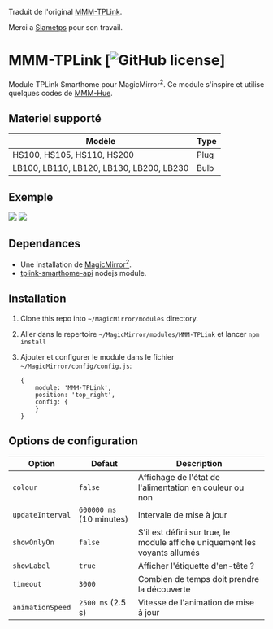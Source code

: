 Traduit de l'original [MMM-TPLink](https://github.com/slametps/MMM-TPLink).

Merci a [Slametps](https://github.com/slametps) pour son travail.

# MMM-TPLink [![GitHub license](https://img.shields.io/badge/license-MIT-blue.svg?style=flat)]

Module TPLink Smarthome pour MagicMirror<sup>2</sup>.
Ce module s'inspire et utilise quelques codes de [MMM-Hue](https://github.com/MitchSS/MMM-Hue).

## Materiel supporté

| Modèle                                    | Type |
|------------------------------------------|------|
| HS100, HS105, HS110, HS200               | Plug |
| LB100, LB110, LB120, LB130, LB200, LB230 | Bulb |

## Exemple

![](others/MMM-TPLink-screenshot-01.png)   ![](others/MMM-TPLink-screenshot-02.png)

## Dependances

* Une installation de [MagicMirror<sup>2</sup>](https://github.com/MichMich/MagicMirror).
* [tplink-smarthome-api](https://github.com/plasticrake/tplink-smarthome-api) nodejs module.

## Installation

1. Clone this repo into `~/MagicMirror/modules` directory.
2. Aller dans le repertoire `~/MagicMirror/modules/MMM-TPLink` et lancer `npm install`
3. Ajouter et configurer le module dans le fichier  `~/MagicMirror/config/config.js`:

    ```
    {
        module: 'MMM-TPLink',
        position: 'top_right',
        config: {
        }
    }
    ```

## Options de configuration

| **Option** | **Defaut** | **Description** |
| --- | --- | --- |
| `colour` | `false` | Affichage de l'état de l'alimentation en couleur ou non |
| `updateInterval` | `600000 ms` (10 minutes) | Intervale de mise à jour |
| `showOnlyOn` | `false` | S'il est défini sur true, le module affiche uniquement les voyants allumés |
| `showLabel` | `true` | Afficher l'étiquette d'en-tête ? |
| `timeout` | `3000` | Combien de temps doit prendre la découverte  |
| `animationSpeed` | `2500 ms` (2.5 s) | Vitesse de l'animation de mise à jour |
